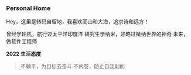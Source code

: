 


### Personal Home

Hey，这里是转码自留地，我喜欢高山和大海，追求诗和远方！

曾经学轮机，航行过太平洋印度洋
研究生学纳米，领略过微纳世界的神奇
未来，做软件工程师


**2022 生活态度**
>不躺平，为目标去奋斗
>不内卷，防止自我剥削




